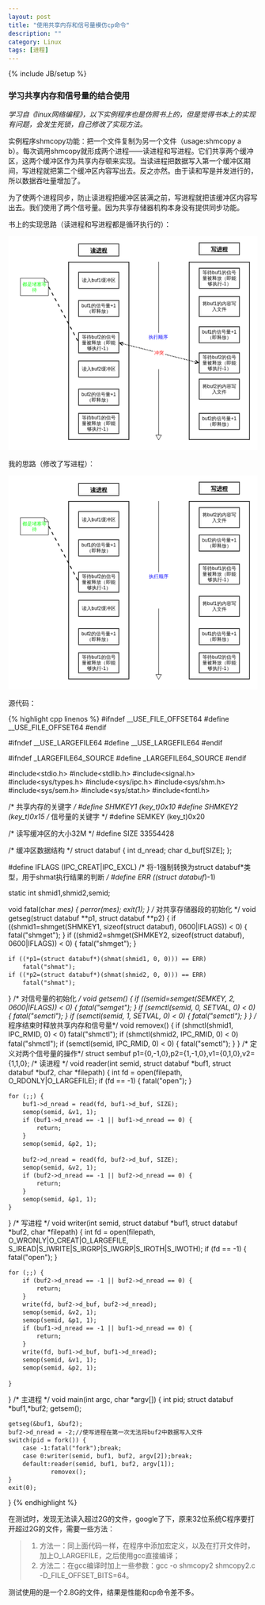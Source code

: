 ```yaml
---
layout: post
title: "使用共享内存和信号量模仿cp命令"
description: ""
category: Linux
tags: [进程]
---
```

{% include JB/setup %}

### 学习共享内存和信号量的结合使用

*学习自《linux网络编程》，以下实例程序也是仿照书上的，但是觉得书本上的实现有问题，会发生死锁，自己修改了实现方法。*

实例程序shmcopy功能：把一个文件复制为另一个文件（usage:shmcopy a b）。每次调用shmcopy就形成两个进程——读进程和写进程。它们共享两个缓冲区，这两个缓冲区作为共享内存顿来实现。当读进程把数据写入第一个缓冲区期间，写进程就把第二个缓冲区内容写出去。反之亦然。由于读和写是并发进行的，所以数据吞吐量增加了。

为了使两个进程同步，防止读进程把缓冲区装满之前，写进程就把该缓冲区内容写出去。我们使用了两个信号量。因为共享存储器机构本身没有提供同步功能。

<!--more-->
书上的实现思路（读进程和写进程都是循环执行的）：

![complict](/assets/img/201311080101.png)

我的思路（修改了写进程）：

![right](/assets/img/201311080102.png)

源代码：

{% highlight cpp linenos %}
#ifndef __USE_FILE_OFFSET64
#define __USE_FILE_OFFSET64
#endif

#ifndef __USE_LARGEFILE64
#define __USE_LARGEFILE64
#endif

#ifndef _LARGEFILE64_SOURCE
#define _LARGEFILE64_SOURCE
#endif

#include<stdio.h>
#include<stdlib.h>
#include<signal.h>
#include<sys/types.h>
#include<sys/ipc.h>
#include<sys/shm.h>
#include<sys/sem.h>
#include<sys/stat.h>
#include<fcntl.h>

/* 共享内存的关键字 */
#define SHMKEY1 (key_t)0x10
#define SHMKEY2 (key_t)0x15
/* 信号量的关键字 */
#define SEMKEY (key_t)0x20

/* 读写缓冲区的大小32M */
#define SIZE 33554428

/* 缓冲区数据结构 */
struct databuf {
    int d_nread;
    char d_buf[SIZE];
};

#define IFLAGS (IPC_CREAT|IPC_EXCL)
/* 将-1强制转换为struct databuf*类型，用于shmat执行结果的判断 */
#define ERR ((struct databuf*)-1)

static int shmid1,shmid2,semid;

void fatal(char *mes) {
    perror(mes);
    exit(1);
}
/* 对共享存储器段的初始化 */
void getseg(struct databuf **p1, struct databuf **p2) {
    if ((shmid1=shmget(SHMKEY1, sizeof(struct databuf), 0600|IFLAGS)) < 0) {
        fatal("shmget");
    }
    if ((shmid2=shmget(SHMKEY2, sizeof(struct databuf), 0600|IFLAGS)) < 0) {
        fatal("shmget");
    }

    if ((*p1=(struct databuf*)(shmat(shmid1, 0, 0))) == ERR)
        fatal("shmat");
    if ((*p2=(struct databuf*)(shmat(shmid2, 0, 0))) == ERR)
        fatal("shmat");
}
/* 对信号量的初始化 */
void getsem() {
    if ((semid=semget(SEMKEY, 2, 0600|IFLAGS)) < 0) {
        fatal("semget");
    }
    if (semctl(semid, 0, SETVAL, 0) < 0) {
        fatal("semctl");
    }
    if (semctl(semid, 1, SETVAL, 0) < 0) {
        fatal("semctl");
    }
}
/* 程序结束时释放共享内存和信号量*/
void removex() {
    if (shmctl(shmid1, IPC_RMID, 0) < 0)
        fatal("shmctl");
    if (shmctl(shmid2, IPC_RMID, 0) < 0)
        fatal("shmctl");
    if (semctl(semid, IPC_RMID, 0) < 0) {
        fatal("semctl");
    }
}
/* 定义对两个信号量的操作*/
struct sembuf p1={0,-1,0},p2={1,-1,0},v1={0,1,0},v2={1,1,0};
/* 读进程 */
void reader(int semid, struct databuf *buf1, struct databuf *buf2, char *filepath) {
    int fd = open(filepath, O_RDONLY|O_LARGEFILE);
    if (fd == -1) {
        fatal("open");
    }

    for (;;) {
        buf1->d_nread = read(fd, buf1->d_buf, SIZE);
        semop(semid, &v1, 1);
        if (buf1->d_nread == -1 || buf1->d_nread == 0) {
            return;
        }
        semop(semid, &p2, 1);

        buf2->d_nread = read(fd, buf2->d_buf, SIZE);
        semop(semid, &v2, 1);
        if (buf2->d_nread == -1 || buf2->d_nread == 0) {
            return;
        }
        semop(semid, &p1, 1);
    }
}
/* 写进程 */
void writer(int semid, struct databuf *buf1, struct databuf *buf2, char *filepath) {
    int fd = open(filepath, O_WRONLY|O_CREAT|O_LARGEFILE, S_IREAD|S_IWRITE|S_IRGRP|S_IWGRP|S_IROTH|S_IWOTH);
    if (fd == -1) {
        fatal("open");
    }

    for (;;) {
        if (buf2->d_nread == -1 || buf2->d_nread == 0) {
            return;
        }
        write(fd, buf2->d_buf, buf2->d_nread);
        semop(semid, &v2, 1);
        semop(semid, &p1, 1);
        if (buf1->d_nread == -1 || buf1->d_nread == 0) {
            return;
        }
        write(fd, buf1->d_buf, buf1->d_nread);
        semop(semid, &v1, 1);
        semop(semid, &p2, 1);

    }
}
/* 主进程 */
void main(int argc, char *argv[]) {
    int pid;
    struct databuf *buf1,*buf2;
    getsem();

    getseg(&buf1, &buf2);
    buf2->d_nread = -2;//使写进程在第一次无法将buf2中数据写入文件
    switch(pid = fork()) {
        case -1:fatal("fork");break;
        case 0:writer(semid, buf1, buf2, argv[2]);break;
        default:reader(semid, buf1, buf2, argv[1]);
                removex();
    }
    exit(0);
}
{% endhighlight %}

在测试时，发现无法读入超过2G的文件，google了下，原来32位系统C程序要打开超过2G的文件，需要一些方法：

> 1. 方法一：同上面代码一样，在程序中添加宏定义，以及在打开文件时，加上O_LARGEFILE，之后使用gcc直接编译；
> 2. 方法二：在gcc编译时加上一些参数：gcc -o shmcopy2 shmcopy2.c -D_FILE_OFFSET_BITS=64。

测试使用的是一个2.8G的文件，结果是性能和cp命令差不多。